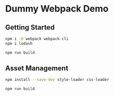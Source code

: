 # Dummy Webpack Demo

## Getting Started

```sh
npm i -D webpack webpack-cli
npm i lodash

npm run build
```

## Asset Management

```sh
npm install --save-dev style-loader css-loader

npm run build
```
